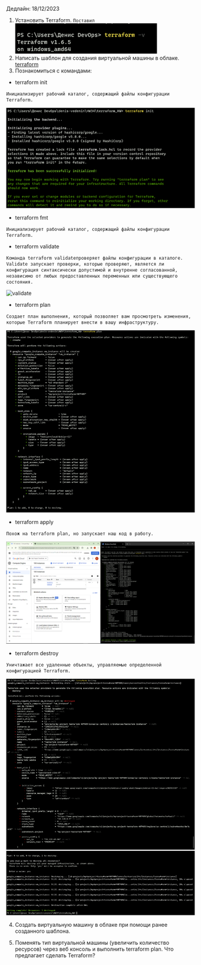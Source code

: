 Дедлайн: 18/12/2023

1. Установить Terraform.
   `Поставил`
   ![terraform install](/HW34/screen/installterraform.PNG)
2. Написать шаблон для создания виртуальной машины в облаке.
   [terraform](/HW34/terraform_HW/main.tf)
3. Познакомиться с командами:

- terraform init

```
Инициализирует рабочий каталог, содержащий файлы конфигурации Terraform.
```

![init](/HW34/screen/terraform_init.PNG)

- terraform fmt

```
Инициализирует рабочий каталог, содержащий файлы конфигурации Terraform.
```

- terraform validate

```
Команда terraform validateпроверяет файлы конфигурации в каталоге.
Validate запускает проверки, которые проверяют, является ли конфигурация синтаксически допустимой и внутренне согласованной, независимо от любых предоставленных переменных или существующего состояния.
```

![validate](/HW34/screen/terraform_validate.PNG.PNG)

- terraform plan

```
Создает план выполнения, который позволяет вам просмотреть изменения, которые Terraform планирует внести в вашу инфраструктуру.
```

![plan](/HW34/screen/terraform_plan.PNG)

- terraform apply

```
Похож на terraform plan, но запускает наш код в работу.
```

![apply](/HW34/screen/terraform_apply.PNG)

- terraform destroy

```
Уничтажает все удаленные объекты, управляемые определенной конфигурацией Terraform.
```

![destroy](/HW34/screen/terraform_destroy.PNG)
![destroy](/HW34/screen/terraform_destroy2.PNG)

4. Создать виртуальную машину в облаке при помощи ранее созданного шаблона.

5. Поменять тип виртуальной машины (увеличить количество ресурсов) через веб консоль и выполнить terraform plan. Что предлагает сделать Terraform?
